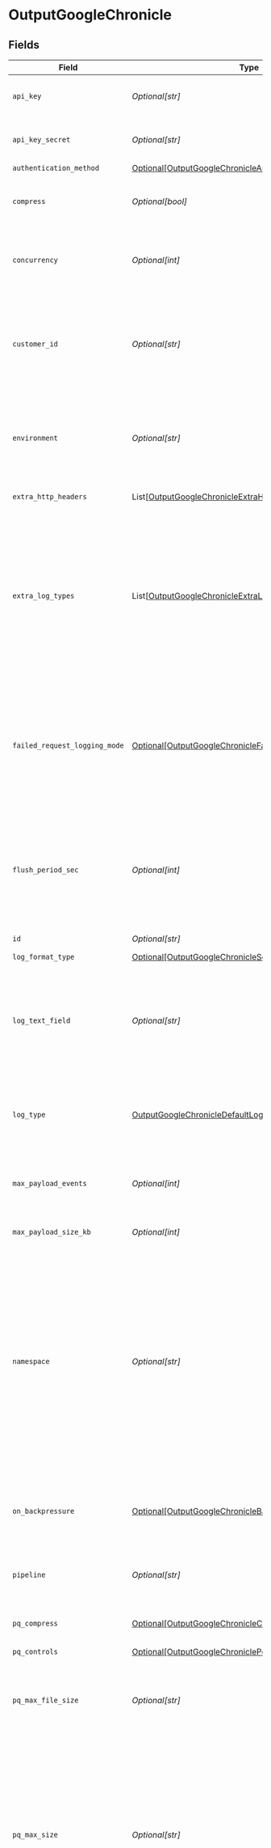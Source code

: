 # OutputGoogleChronicle


## Fields

| Field                                                                                                                                                                                                                                                | Type                                                                                                                                                                                                                                                 | Required                                                                                                                                                                                                                                             | Description                                                                                                                                                                                                                                          |
| ---------------------------------------------------------------------------------------------------------------------------------------------------------------------------------------------------------------------------------------------------- | ---------------------------------------------------------------------------------------------------------------------------------------------------------------------------------------------------------------------------------------------------- | ---------------------------------------------------------------------------------------------------------------------------------------------------------------------------------------------------------------------------------------------------- | ---------------------------------------------------------------------------------------------------------------------------------------------------------------------------------------------------------------------------------------------------- |
| `api_key`                                                                                                                                                                                                                                            | *Optional[str]*                                                                                                                                                                                                                                      | :heavy_minus_sign:                                                                                                                                                                                                                                   | Organization's API key in Google Chronicle                                                                                                                                                                                                           |
| `api_key_secret`                                                                                                                                                                                                                                     | *Optional[str]*                                                                                                                                                                                                                                      | :heavy_minus_sign:                                                                                                                                                                                                                                   | Select (or create) a stored text secret                                                                                                                                                                                                              |
| `authentication_method`                                                                                                                                                                                                                              | [Optional[OutputGoogleChronicleAuthenticationMethod]](../../models/shared/outputgooglechronicleauthenticationmethod.md)                                                                                                                              | :heavy_minus_sign:                                                                                                                                                                                                                                   | N/A                                                                                                                                                                                                                                                  |
| `compress`                                                                                                                                                                                                                                           | *Optional[bool]*                                                                                                                                                                                                                                     | :heavy_minus_sign:                                                                                                                                                                                                                                   | Whether to compress the payload body before sending.                                                                                                                                                                                                 |
| `concurrency`                                                                                                                                                                                                                                        | *Optional[int]*                                                                                                                                                                                                                                      | :heavy_minus_sign:                                                                                                                                                                                                                                   | Maximum number of ongoing requests before blocking.                                                                                                                                                                                                  |
| `customer_id`                                                                                                                                                                                                                                        | *Optional[str]*                                                                                                                                                                                                                                      | :heavy_minus_sign:                                                                                                                                                                                                                                   | Unique identifier (UUID) corresponding to a particular Chronicle instance. Provided by your Chronicle representative.                                                                                                                                |
| `environment`                                                                                                                                                                                                                                        | *Optional[str]*                                                                                                                                                                                                                                      | :heavy_minus_sign:                                                                                                                                                                                                                                   | Optionally, enable this config only on a specified Git branch. If empty, will be enabled everywhere.                                                                                                                                                 |
| `extra_http_headers`                                                                                                                                                                                                                                 | List[[OutputGoogleChronicleExtraHTTPHeaders](../../models/shared/outputgooglechronicleextrahttpheaders.md)]                                                                                                                                          | :heavy_minus_sign:                                                                                                                                                                                                                                   | Headers to add to all events.                                                                                                                                                                                                                        |
| `extra_log_types`                                                                                                                                                                                                                                    | List[[OutputGoogleChronicleExtraLogTypes](../../models/shared/outputgooglechronicleextralogtypes.md)]                                                                                                                                                | :heavy_minus_sign:                                                                                                                                                                                                                                   | Custom log types. If the value "Custom" is selected in the setting "Default log type" above, the first custom log type in this table will be automatically selected as default log type.                                                             |
| `failed_request_logging_mode`                                                                                                                                                                                                                        | [Optional[OutputGoogleChronicleFailedRequestLoggingMode]](../../models/shared/outputgooglechroniclefailedrequestloggingmode.md)                                                                                                                      | :heavy_minus_sign:                                                                                                                                                                                                                                   | Determines which data should be logged when a request fails. Defaults to None.  All headers are redacted by default, except those listed under `Safe Headers`.                                                                                       |
| `flush_period_sec`                                                                                                                                                                                                                                   | *Optional[int]*                                                                                                                                                                                                                                      | :heavy_minus_sign:                                                                                                                                                                                                                                   | Maximum time between requests. Small values could cause the payload size to be smaller than the configured Max body size.                                                                                                                            |
| `id`                                                                                                                                                                                                                                                 | *Optional[str]*                                                                                                                                                                                                                                      | :heavy_minus_sign:                                                                                                                                                                                                                                   | Unique ID for this output                                                                                                                                                                                                                            |
| `log_format_type`                                                                                                                                                                                                                                    | [Optional[OutputGoogleChronicleSendEventsAs]](../../models/shared/outputgooglechroniclesendeventsas.md)                                                                                                                                              | :heavy_minus_sign:                                                                                                                                                                                                                                   | N/A                                                                                                                                                                                                                                                  |
| `log_text_field`                                                                                                                                                                                                                                     | *Optional[str]*                                                                                                                                                                                                                                      | :heavy_minus_sign:                                                                                                                                                                                                                                   | Name of the event field that contains the log text to send. If not specified, Stream sends a JSON representation of the whole event.                                                                                                                 |
| `log_type`                                                                                                                                                                                                                                           | [OutputGoogleChronicleDefaultLogType](../../models/shared/outputgooglechronicledefaultlogtype.md)                                                                                                                                                    | :heavy_check_mark:                                                                                                                                                                                                                                   | Default log type value to send to Chronicle. Can be overwritten by event field __logType.                                                                                                                                                            |
| `max_payload_events`                                                                                                                                                                                                                                 | *Optional[int]*                                                                                                                                                                                                                                      | :heavy_minus_sign:                                                                                                                                                                                                                                   | Max number of events to include in the request body. Default is 0 (unlimited).                                                                                                                                                                       |
| `max_payload_size_kb`                                                                                                                                                                                                                                | *Optional[int]*                                                                                                                                                                                                                                      | :heavy_minus_sign:                                                                                                                                                                                                                                   | Maximum size, in KB, of the request body.                                                                                                                                                                                                            |
| `namespace`                                                                                                                                                                                                                                          | *Optional[str]*                                                                                                                                                                                                                                      | :heavy_minus_sign:                                                                                                                                                                                                                                   | User-configured environment namespace to identify the data domain the logs originated from. Use namespace as a tag to identify the appropriate data domain for indexing and enrichment functionality. Can be overwritten by event field __namespace. |
| `on_backpressure`                                                                                                                                                                                                                                    | [Optional[OutputGoogleChronicleBackpressureBehavior]](../../models/shared/outputgooglechroniclebackpressurebehavior.md)                                                                                                                              | :heavy_minus_sign:                                                                                                                                                                                                                                   | Whether to block, drop, or queue events when all receivers are exerting backpressure.                                                                                                                                                                |
| `pipeline`                                                                                                                                                                                                                                           | *Optional[str]*                                                                                                                                                                                                                                      | :heavy_minus_sign:                                                                                                                                                                                                                                   | Pipeline to process data before sending out to this output.                                                                                                                                                                                          |
| `pq_compress`                                                                                                                                                                                                                                        | [Optional[OutputGoogleChronicleCompression]](../../models/shared/outputgooglechroniclecompression.md)                                                                                                                                                | :heavy_minus_sign:                                                                                                                                                                                                                                   | Codec to use to compress the persisted data.                                                                                                                                                                                                         |
| `pq_controls`                                                                                                                                                                                                                                        | [Optional[OutputGoogleChroniclePqControls]](../../models/shared/outputgooglechroniclepqcontrols.md)                                                                                                                                                  | :heavy_minus_sign:                                                                                                                                                                                                                                   | N/A                                                                                                                                                                                                                                                  |
| `pq_max_file_size`                                                                                                                                                                                                                                   | *Optional[str]*                                                                                                                                                                                                                                      | :heavy_minus_sign:                                                                                                                                                                                                                                   | The maximum size to store in each queue file before closing and optionally compressing (KB, MB, etc.).                                                                                                                                               |
| `pq_max_size`                                                                                                                                                                                                                                        | *Optional[str]*                                                                                                                                                                                                                                      | :heavy_minus_sign:                                                                                                                                                                                                                                   | The maximum amount of disk space the queue is allowed to consume. Once reached, the system stops queueing and applies the fallback Queue-full behavior. Enter a numeral with units of KB, MB, etc.                                                   |
| `pq_on_backpressure`                                                                                                                                                                                                                                 | [Optional[OutputGoogleChronicleQueueFullBehavior]](../../models/shared/outputgooglechroniclequeuefullbehavior.md)                                                                                                                                    | :heavy_minus_sign:                                                                                                                                                                                                                                   | Whether to block or drop events when the queue is exerting backpressure (full capacity or low disk). 'Block' is the same behavior as non-PQ blocking. 'Drop new data' throws away incoming data, while leaving the contents of the PQ unchanged.     |
| `pq_path`                                                                                                                                                                                                                                            | *Optional[str]*                                                                                                                                                                                                                                      | :heavy_minus_sign:                                                                                                                                                                                                                                   | The location for the persistent queue files. To this field's value, the system will append: /<worker-id>/<output-id>.                                                                                                                                |
| `pq_strict_ordering`                                                                                                                                                                                                                                 | *Optional[bool]*                                                                                                                                                                                                                                     | :heavy_minus_sign:                                                                                                                                                                                                                                   | Toggle this off to forward new events to receiver(s) before queue is flushed. Otherwise, default drain behavior is FIFO (first in, first out).                                                                                                       |
| `region`                                                                                                                                                                                                                                             | [Optional[OutputGoogleChronicleRegion]](../../models/shared/outputgooglechronicleregion.md)                                                                                                                                                          | :heavy_minus_sign:                                                                                                                                                                                                                                   | Regional endpoint to send events to                                                                                                                                                                                                                  |
| `reject_unauthorized`                                                                                                                                                                                                                                | *Optional[bool]*                                                                                                                                                                                                                                     | :heavy_minus_sign:                                                                                                                                                                                                                                   | Reject certs that are not authorized by a CA in the CA certificate path, or by another trusted CA (e.g., the system's CA). Defaults to Yes.                                                                                                          |
| `safe_headers`                                                                                                                                                                                                                                       | List[*str*]                                                                                                                                                                                                                                          | :heavy_minus_sign:                                                                                                                                                                                                                                   | List of headers that are safe to log in plain text.                                                                                                                                                                                                  |
| `streamtags`                                                                                                                                                                                                                                         | List[*str*]                                                                                                                                                                                                                                          | :heavy_minus_sign:                                                                                                                                                                                                                                   | Add tags for filtering and grouping in @{product}.                                                                                                                                                                                                   |
| `system_fields`                                                                                                                                                                                                                                      | List[*str*]                                                                                                                                                                                                                                          | :heavy_minus_sign:                                                                                                                                                                                                                                   | Set of fields to automatically add to events using this output. E.g.: cribl_pipe, c*. Wildcards supported.                                                                                                                                           |
| `timeout_sec`                                                                                                                                                                                                                                        | *Optional[int]*                                                                                                                                                                                                                                      | :heavy_minus_sign:                                                                                                                                                                                                                                   | Amount of time, in seconds, to wait for a request to complete before aborting it.                                                                                                                                                                    |
| `type`                                                                                                                                                                                                                                               | [OutputGoogleChronicleType](../../models/shared/outputgooglechronicletype.md)                                                                                                                                                                        | :heavy_check_mark:                                                                                                                                                                                                                                   | N/A                                                                                                                                                                                                                                                  |
| `use_round_robin_dns`                                                                                                                                                                                                                                | *Optional[bool]*                                                                                                                                                                                                                                     | :heavy_minus_sign:                                                                                                                                                                                                                                   | Enable to use round-robin DNS lookup. When a DNS server returns multiple addresses, this will cause Stream to cycle through them in the order returned.                                                                                              |